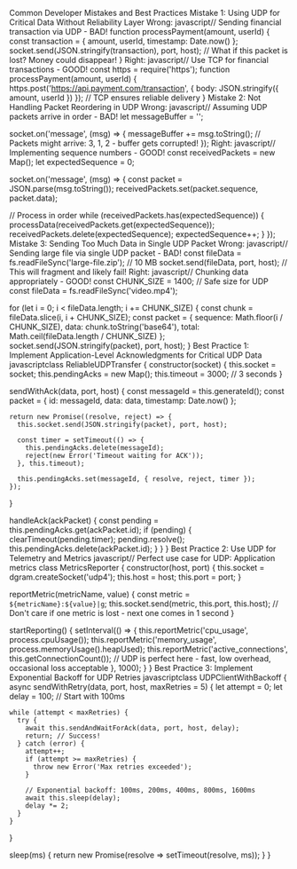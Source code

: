 Common Developer Mistakes and Best Practices
Mistake 1: Using UDP for Critical Data Without Reliability Layer
Wrong:
javascript// Sending financial transaction via UDP - BAD!
function processPayment(amount, userId) {
  const transaction = { amount, userId, timestamp: Date.now() };
  socket.send(JSON.stringify(transaction), port, host);
  // What if this packet is lost? Money could disappear!
}
Right:
javascript// Use TCP for financial transactions - GOOD!
const https = require('https');
function processPayment(amount, userId) {
  https.post('https://api.payment.com/transaction', {
    body: JSON.stringify({ amount, userId })
  });
  // TCP ensures reliable delivery
}
Mistake 2: Not Handling Packet Reordering in UDP
Wrong:
javascript// Assuming UDP packets arrive in order - BAD!
let messageBuffer = '';

socket.on('message', (msg) => {
  messageBuffer += msg.toString();
  // Packets might arrive: 3, 1, 2 - buffer gets corrupted!
});
Right:
javascript// Implementing sequence numbers - GOOD!
const receivedPackets = new Map();
let expectedSequence = 0;

socket.on('message', (msg) => {
  const packet = JSON.parse(msg.toString());
  receivedPackets.set(packet.sequence, packet.data);
  
  // Process in order
  while (receivedPackets.has(expectedSequence)) {
    processData(receivedPackets.get(expectedSequence));
    receivedPackets.delete(expectedSequence);
    expectedSequence++;
  }
});
Mistake 3: Sending Too Much Data in Single UDP Packet
Wrong:
javascript// Sending large file via single UDP packet - BAD!
const fileData = fs.readFileSync('large-file.zip'); // 10 MB
socket.send(fileData, port, host);
// This will fragment and likely fail!
Right:
javascript// Chunking data appropriately - GOOD!
const CHUNK_SIZE = 1400; // Safe size for UDP
const fileData = fs.readFileSync('video.mp4');

for (let i = 0; i < fileData.length; i += CHUNK_SIZE) {
  const chunk = fileData.slice(i, i + CHUNK_SIZE);
  const packet = {
    sequence: Math.floor(i / CHUNK_SIZE),
    data: chunk.toString('base64'),
    total: Math.ceil(fileData.length / CHUNK_SIZE)
  };
  socket.send(JSON.stringify(packet), port, host);
}
Best Practice 1: Implement Application-Level Acknowledgments for Critical UDP Data
javascriptclass ReliableUDPTransfer {
  constructor(socket) {
    this.socket = socket;
    this.pendingAcks = new Map();
    this.timeout = 3000; // 3 seconds
  }
  
  sendWithAck(data, port, host) {
    const messageId = this.generateId();
    const packet = {
      id: messageId,
      data: data,
      timestamp: Date.now()
    };
    
    return new Promise((resolve, reject) => {
      this.socket.send(JSON.stringify(packet), port, host);
      
      const timer = setTimeout(() => {
        this.pendingAcks.delete(messageId);
        reject(new Error('Timeout waiting for ACK'));
      }, this.timeout);
      
      this.pendingAcks.set(messageId, { resolve, reject, timer });
    });
  }
  
  handleAck(ackPacket) {
    const pending = this.pendingAcks.get(ackPacket.id);
    if (pending) {
      clearTimeout(pending.timer);
      pending.resolve();
      this.pendingAcks.delete(ackPacket.id);
    }
  }
}
Best Practice 2: Use UDP for Telemetry and Metrics
javascript// Perfect use case for UDP: Application metrics
class MetricsReporter {
  constructor(host, port) {
    this.socket = dgram.createSocket('udp4');
    this.host = host;
    this.port = port;
  }
  
  reportMetric(metricName, value) {
    const metric = `${metricName}:${value}|g`;
    this.socket.send(metric, this.port, this.host);
    // Don't care if one metric is lost - next one comes in 1 second
  }
  
  startReporting() {
    setInterval(() => {
      this.reportMetric('cpu_usage', process.cpuUsage());
      this.reportMetric('memory_usage', process.memoryUsage().heapUsed);
      this.reportMetric('active_connections', this.getConnectionCount());
      // UDP is perfect here - fast, low overhead, occasional loss acceptable
    }, 1000);
  }
}
Best Practice 3: Implement Exponential Backoff for UDP Retries
javascriptclass UDPClientWithBackoff {
  async sendWithRetry(data, port, host, maxRetries = 5) {
    let attempt = 0;
    let delay = 100; // Start with 100ms
    
    while (attempt < maxRetries) {
      try {
        await this.sendAndWaitForAck(data, port, host, delay);
        return; // Success!
      } catch (error) {
        attempt++;
        if (attempt >= maxRetries) {
          throw new Error('Max retries exceeded');
        }
        
        // Exponential backoff: 100ms, 200ms, 400ms, 800ms, 1600ms
        await this.sleep(delay);
        delay *= 2;
      }
    }
  }
  
  sleep(ms) {
    return new Promise(resolve => setTimeout(resolve, ms));
  }
}